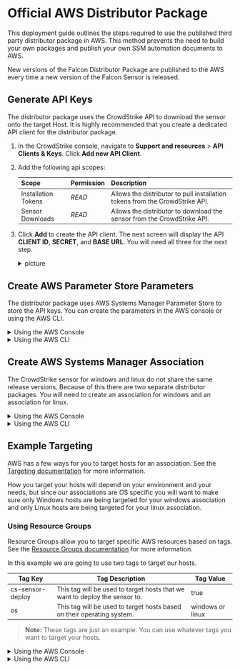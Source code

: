 # Official AWS Distributor Package

This deployment guide outlines the steps required to use the published third party distributor package in AWS. This method prevents the need to build your own packages and publish your own SSM automation documents to AWS.

New versions of the Falcon Distributor Package are published to the AWS every time a new version of the Falcon Sensor is released.

## Generate API Keys

The distributor package uses the CrowdStrike API to download the sensor onto the target Host. It is highly recommended that you create a dedicated API client for the distributor package.

1. In the CrowdStrike console, navigate to **Support and resources** > **API Clients & Keys**. Click **Add new API Client**.
2. Add the following api scopes:

    | Scope | Permission | Description |
    | --- | --- | --- |
    | Installation Tokens | *READ* | Allows the distributor to pull installation tokens from the CrowdStrike API. |
    | Sensor Downloads | *READ* | Allows the distributor to download the sensor from the CrowdStrike API. |

3. Click **Add** to create the API client. The next screen will display the API **CLIENT ID**, **SECRET**, and **BASE URL**. You will need all three for the next step.

    <details><summary>picture</summary>
    <p>

    ![api-client-keys](./assets/api-client-keys.png)

    </p>
    </details>

## Create AWS Parameter Store Parameters

The distributor package uses AWS Systems Manager Parameter Store to store the API keys. You can create the parameters in the AWS console or using the AWS CLI.

<details><summary>Using the AWS Console</summary>
<p>

1. In your AWS console, navigate to **AWS Systems Manager** > **Application Management** > **Parameter Store**.
2. Create the following parameters

    | Default Parameter Name | Parameter Value | Parameter Type |
    | --- | --- | --- |
    | /CrowdStrike/Falcon/Cloud | The **BASE URL** from [Generate API Keys](#generate-api-keys). | SecureString |
    | /CrowdStrike/Falcon/ClientId | The **CLIENT ID** from [Generate API Keys](#generate-api-keys). |SecureString |
    | /CrowdStrike/Falcon/ClientSecret | The **SECRET** from [Generate API Keys](#generate-api-keys). | SecureString |
    > **Note:** These are the default parameter names the distributor package looks for. You can use any parameter name you want as long as you override the default values when creating the association in the next step.

</p>
</details>

<details><summary>Using the AWS CLI</summary>
<p>

We can use the `aws ssm put-parameter` command to create the parameters from the CLI. See the [put-parameter documentation](https://docs.aws.amazon.com/cli/latest/reference/ssm/put-parameter.html) for more information.

Create the following parameters

| Default Parameter Name | Parameter Value | Parameter Type |
| --- | --- | --- |
| /CrowdStrike/Falcon/Cloud | The **BASE URL** from [Generate API Keys](#generate-api-keys). | SecureString |
| /CrowdStrike/Falcon/ClientId | The **CLIENT ID** from [Generate API Keys](#generate-api-keys). |SecureString |
| /CrowdStrike/Falcon/ClientSecret | The **SECRET** from [Generate API Keys](#generate-api-keys). | SecureString |
> **Note:** These are the default parameter names the distributor package looks for. You can use any parameter name you want as long as you override the default values when creating the association in the next step.

```bash
aws ssm put-parameter \
    --name "/CrowdStrike/Falcon/ClientId" \
    --type "SecureString" \
    --description "CrowdStrike Falcon API Client ID for the distributor package" \
    --region "us-east-1" \
    --value "CLIENT_ID"
```

```bash 
aws ssm put-parameter \
    --name "/CrowdStrike/Falcon/ClientSecret" \
    --type "SecureString" \
    --description "CrowdStrike Falcon API Secret for the distributor package" \
    --region "us-east-1" \
    --value "SECRET"
```
```bash
aws ssm put-parameter \
    --name "/CrowdStrike/Falcon/Cloud" \
    --type "SecureString" \
    --description "CrowdStrike Falcon API Base URL for the distributor package" \
    --region "us-east-1" 
    --value "BASE_URL"
```

</p>
</details>

## Create AWS Systems Manager Association

The CrowdStrike sensor for windows and linux do not share the same release versions. Because of this there are two separate distributor packages. You will need to create an association for windows and an association for linux.

<details><summary>Using the AWS Console</summary>
<p>

1. In the AWS console, go to **AWS Systems Manager** > **Node Management** > **Distributor** > **Third Party**.
2. Select the package for the operating system you want to deploy.
    <details><summary>picture</summary>
    <p>

    ![distributor-third-party-tab](./assets/distributor-third-party-tab.png)

    </p>
    </details>
3. Under **Document** choose **Default at runtime** for **Document Version** (the default document version will always be the most stable)
4. Under **Execution** choose **Rate Control** 
    <details><summary>picture</summary>
    <p>

    ![execution-section](./assets/execution-section.png)

    </p>
    </details>
5. Under **Targets**, choose the method you want to use to target hosts. For more information on targeting hosts, see [Targeting](https://docs.aws.amazon.com/systems-manager/latest/userguide/running-automations-map-targets.html).
    > **Note:** Whatever method you choose to target your systems with ensure that the targeted systems are running the correct operating system for the distributor package you are using. See [Example Targeting](#Example-Targeting) for an example of targeting systems based on Resource Groups.
    <details><summary>picture</summary>
    <p>

    ![targets-section](./assets/targets-section.png)

    </p>
    </details>
6. Fill in the required parameters. 
    | Parameter Name | Description | Default Value | Required |
    | --- | --- | --- | --- |
    | PackageName | The Distributor package name. For Windows use FalconSensor-Windows, for Linux use FalconSensor-Linux. | **N/a** | Yes |
    | PackageVersion | The version of the package to install. | **N-2** | No |
    | FalconCloud | AWS SSM Parameter store name used to store **BASE URL** [created in the previous step](#create-aws-parameter-store-parameters). | **/CrowdStrike/Falcon/Cloud** | Yes |
    | FalconClientId | AWS SSM Parameter store name used to store **CLIENT ID** [created in the previous step](#create-aws-parameter-store-parameters). | **/CrowdStrike/Falcon/ClientId** | Yes |
    | FalconClientSecret | AWS SSM Parameter store name used to store **SECRET** [created in the previous step](#create-aws-parameter-store-parameters). | **/CrowdStrike/Falcon/ClientSecret** | Yes |
    | AutomationAssumeRole | The ARN of the role that the automation document will assume. | **N/a** | Yes |
    | Action | Whether to install or uninstall | **Install** | No |
    | InstallationType | The installation type. | **Uninstall and reinstall** | No |
    | InstallerParams | The parameters to pass to the installer. | **N/a** | No |

    <details><summary>picture</summary>
    <p>

    ![input-parameters-section](./assets/input-parameters-section.png)

    </p>
    </details>
7. Click **Create Association**.

</p>
</details>

<details><summary>Using the AWS CLI</summary>
<p>

We can use the `aws ssm create-association` command to create the association from the CLI. See the [create-association documentation](https://docs.aws.amazon.com/cli/latest/reference/ssm/create-association.html) for more information.

Here is an example of creating an association using the AWS CLI that targets a Resource Group named `crowdstrike-sensor-deploy-windows`.
```bash
aws ssm create-association \
    --name "CrowdStrike-FalconSensorDeploy" \
    --targets "Key=resource-groups:Name,Values=ssm-crowdstrike-sensor-deploy-windows" \
    --parameters "PackageName=FalconSensor-Windows" \
    --association-name "CrowdStrike-FalconSensorDeploy-Windows" \
    --region "us-east-1"
``` 

</p>
</details>

## Example Targeting

AWS has a few ways for you to target hosts for an association. See the [Targeting documentation](https://docs.aws.amazon.com/systems-manager/latest/userguide/running-automations-map-targets.html) for more information.

How you target your hosts will depend on your environment and your needs, but since our associations are OS specific you will want to make sure only Windows hosts are being targeted for your windows association and only Linux hosts are being targeted for your linux association.


### Using Resource Groups

Resource Groups allow you to target specific AWS resources based on tags. See the [Resource Groups documentation](https://docs.aws.amazon.com/ARG/latest/userguide/resource-groups.html) for more information.

In this example we are going to use two tags to target our hosts.

| Tag Key | Tag Description | Tag Value |
| --- | --- | --- |
| cs-sensor-deploy | This tag will be used to target hosts that we want to deploy the sensor to. | true |
| os | This tag will be used to target hosts based on their operating system. | windows or linux |

> **Note:** These tags are just an example. You can use whatever tags you want to target your hosts.

<details><summary>Using the AWS Console</summary>
<p>

1. In the AWS console, go to **Resource Groups** > **Resources** > **Create Resource Group**.
2. Under **Group Type** choose **Tag-based**.
3. Under **Grouping Criteria** > **Resource Type** choose **AWS::EC2::Instance**.
5. Under **Grouping Criteria** add the tags you want to use to target your hosts.
6. Under **Group Details** > Enter a **Group Name**. This will be the name of the Resource Group your association will target.
7. Fill in any optional fields you want.

    <details><summary>picture</summary>
    <p>

    ![create-resource-group](./assets/create-resource-group.png)

    </p>
    </details>
</p>
</details>

<details><summary>Using the AWS CLI</summary>
<p>

We can use the `aws resource-groups create-group` command to create the Resource Group from the CLI. See the [create-group documentation](https://docs.aws.amazon.com/cli/latest/reference/resource-groups/create-group.html) for more information.

Here is an example of creating a Resource Group using the AWS CLI that uses the tags we defined above.

Creating a Resource Group for Windows hosts
```bash
aws resource-groups create-group \
    --name "ssm-crowdstrike-sensor-deploy-windows" \
    --resource-query '{"Type": "TAG_FILTERS_1_0", "Query": "{\"ResourceTypeFilters\": [\"AWS::EC2::Instance\"], \"TagFilters\": [{\"Key\": \"cs-sensor-deploy\", \"Values\": [\"true\"]}, {\"Key\": \"os\", \"Values\": [\"windows\"]}]}" }' \
    --region "us-east-1"
```

Creating a Resource Group for Linux hosts
```bash
aws resource-groups create-group \
    --name "ssm-crowdstrike-sensor-deploy-linux" \
    --resource-query '{"Type": "TAG_FILTERS_1_0", "Query": "{\"ResourceTypeFilters\": [\"AWS::EC2::Instance\"], \"TagFilters\": [{\"Key\": \"cs-sensor-deploy\", \"Values\": [\"true\"]}, {\"Key\": \"os\", \"Values\": [\"linux\"]}]}" }' \
    --region "us-east-1"
```

</p>
</details>
